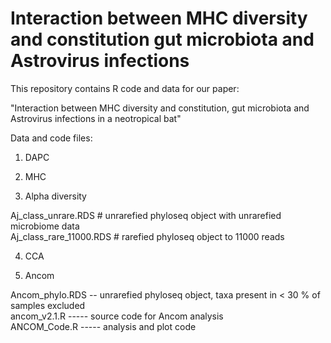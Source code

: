 # Interaction between MHC diversity and constitution gut microbiota and Astrovirus infections
This repository contains R code and data for our paper: 

"Interaction between MHC diversity and constitution, gut microbiota and Astrovirus infections in a neotropical bat"



Data and code files:

1) DAPC 


2) MHC


3) Alpha diversity

Aj_class_unrare.RDS # unrarefied phyloseq object with unrarefied microbiome data <br>
Aj_class_rare_11000.RDS # rarefied phyloseq object to 11000 reads

4) CCA


5) Ancom

Ancom_phylo.RDS -- unrarefied phyloseq object, taxa present in < 30 %  of samples excluded <br>
ancom_v2.1.R ----- source code for Ancom analysis <br>
ANCOM_Code.R ----- analysis and plot code <br>
